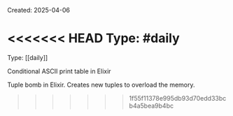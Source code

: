 Created: 2025-04-06

<<<<<<< HEAD
Type: #daily
=======
Type: [[daily]]

Conditional ASCII print table in Elixir

Tuple bomb in Elixir. Creates new tuples to overload the memory. 
>>>>>>> 1f55f11378e995db93d70edd33bcb4a5bea9b4bc
